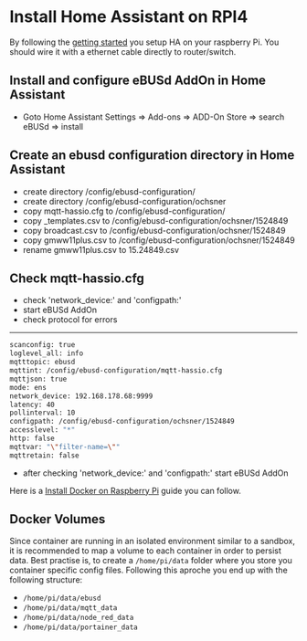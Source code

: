 # Install Home Assistant on RPI4

By following the [getting started](https://www.home-assistant.io/installation/raspberrypi/) you setup HA on your raspberry Pi. 
You should wire it with a ethernet cable directly to router/switch.

## Install and configure eBUSd AddOn in Home Assistant
- Goto Home Assistant Settings => Add-ons => ADD-On Store => search eBUSd => install

## Create an ebusd configuration directory in Home Assistant
- create directory /config/ebusd-configuration/
- create directory /config/ebusd-configuration/ochsner
- copy mqtt-hassio.cfg to /config/ebusd-configuration/
- copy _templates.csv to /config/ebusd-configuration/ochsner/1524849
- copy broadcast.csv to /config/ebusd-configuration/ochsner/1524849
- copy gmww11plus.csv to /config/ebusd-configuration/ochsner/1524849
- rename gmww11plus.csv to 15.24849.csv
  
## Check mqtt-hassio.cfg 

- check 'network_device:' and 'configpath:'
- start eBUSd AddOn
- check protocol for errors

---------------------------


```sh
scanconfig: true
loglevel_all: info
mqtttopic: ebusd
mqttint: /config/ebusd-configuration/mqtt-hassio.cfg
mqttjson: true
mode: ens
network_device: 192.168.178.68:9999
latency: 40
pollinterval: 10
configpath: /config/ebusd-configuration/ochsner/1524849
accesslevel: "*"
http: false
mqttvar: "\"filter-name=\""
mqttretain: false
```
- after checking 'network_device:' and 'configpath:' start eBUSd AddOn



Here is a [Install Docker on Raspberry Pi](https://www.simplilearn.com/tutorials/docker-tutorial/raspberry-pi-docker) guide you can follow.

## Docker Volumes

Since container are running in an isolated environment similar to a sandbox, it is recommended to map a volume to each container in order to persist data. Best practise is, to create a ``/home/pi/data`` folder where you store you container specific config files.
Following this aproche you end up with the following structure:

- ``/home/pi/data/ebusd``
- ``/home/pi/data/mqtt_data``
- ``/home/pi/data/node_red_data``
- ``/home/pi/data/portainer_data``

